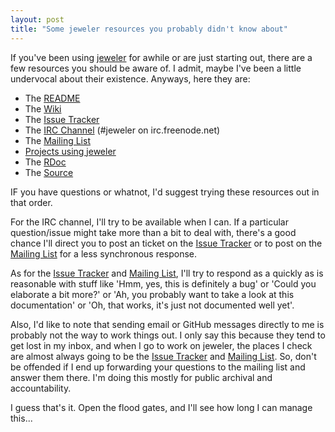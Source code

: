 ```yaml
---
layout: post
title: "Some jeweler resources you probably didn't know about"
---
```


If you've been using [jeweler](http://technicalpickles) for awhile or are just starting out, there are a few resources you should be aware of. I admit, maybe I've been a little undervocal about their existence. Anyways, here they are:

 * The [README](http://github.com/technicalpickles/jeweler/blob/master/README.markdown)
 * The [Wiki](http://wiki.github.com/technicalpickles/jeweler)
 * The [Issue Tracker](http://github.com/technicalpickles/jeweler/issues)
 * The [IRC Channel](irc://irc.freenode.net/jeweler) (#jeweler on irc.freenode.net)
 * The [Mailing List](http://groups.google.com/group/jeweler-rb)
 * [Projects using jeweler](http://wiki.github.com/technicalpickles/jeweler/projects-using-jeweler)
 * The [RDoc](irc://irc.freenode.net/jeweler)
 * The [Source](github.com/technicalpickles/jeweler)

 
IF you have questions or whatnot, I'd suggest trying these resources out in that order.

For the IRC channel, I'll try to be available when I can. If a particular question/issue might take more than a bit to deal with, there's a good chance I'll direct you to post an ticket on the [Issue Tracker](http://github.com/technicalpickles/jeweler/issues) or to post on the [Mailing List](http://groups.google.com/group/jeweler-rb) for a less synchronous response.

As for the [Issue Tracker](http://github.com/technicalpickles/jeweler/issues) and [Mailing List](http://groups.google.com/group/jeweler-rb), I'll try to respond as a quickly as is reasonable with stuff like 'Hmm, yes, this is definitely a bug' or 'Could you elaborate a bit more?' or 'Ah, you probably want to take a look at this documentation' or 'Oh, that works, it's just not documented well yet'.

Also, I'd like to note that sending email or GitHub messages directly to me is probably not the way to work things out. I only say this because they tend to get lost in my inbox, and when I go to work on jeweler, the places I check are almost always going to be the [Issue Tracker](http://github.com/technicalpickles/jeweler/issues) and [Mailing List](http://groups.google.com/group/jeweler-rb). So, don't be offended if I end up forwarding your questions to the mailing list and answer them there. I'm doing this mostly for public archival and accountability.

I guess that's it. Open the flood gates, and I'll see how long I can manage this...
